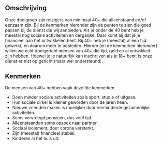 #

## Omschrijving

Onze doelgroep zijn reizigers van minimaal 40+ die alleenstaand en/of eenzaam zijn. Bij de
kenmerken hieronder zijn de punten te zien die goed passen bij de dienst die wij
aanbieden. Als je onder de 40 bent heb je meestal nog sociale activiteiten en dergelijke.
Daar komt bij dat je je financieel aan het ontwikkelen bent. Bij 40+ heb je (meestal) al een tijd
gewerkt, en daarom meer te besteden. Hierom (en de kenmerken hieronder) willen we echt
doelgericht mensen van 40+ die tijd, geld en al ontwikkelt zijn hebben. Hoewel je je natuurlijk
kan inschrijven als je 18+ bent, is onze dienst er niet op gericht (maar wel ondersteund).

## Kenmerken

De mensen van 40+ hebben vaak dezelfde kenmerken:

- Doen minder sociale activiteiten zoals sport, studie of uitgaan.
- Hun sociale cirkel is kleiner geworden door de jaren heen.
- Nieuwe vrienden maken is moeilijker door verminderde gezamenlijke activiteiten.
- Soms vervroegd pensioen, dus veel tijd.
- Alleenstaanden soms opzoek naar partner.
- Sociaal isolement, door corona versterkt.
- Zijn (meestal) financieel stabiel.
- Kinderen al het huis uit.
